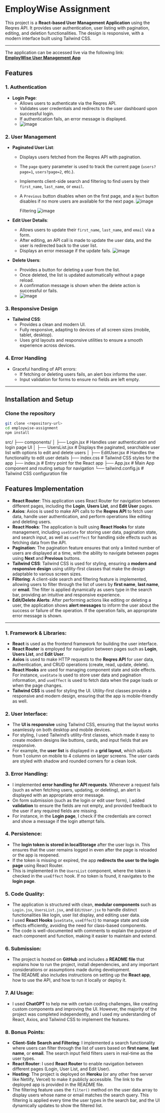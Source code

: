# EmployWise Assignment

This project is a **React-based User Management Application** using the Reqres API. It provides user authentication, user listing with pagination, editing, and deletion functionalities. The design is responsive, with a modern interface built using Tailwind CSS.

---

The application can be accessed live via the following link:  
**[EmployWise User Management App](#)**  

## Features

### **1. Authentication**

- **Login Page**:
  - Allows users to authenticate via the Reqres API.
  - Validates user credentials and redirects to the user dashboard upon successful login.
  - If authentication fails, an error message is displayed.
  - ![image](https://github.com/user-attachments/assets/b7542afd-3213-4a60-80a8-ea1ee3de8571)


### **2. User Management**

- **Paginated User List**:

  - Displays users fetched from the Reqres API with pagination.
  - The `page` query parameter is used to track the current page (`users?page=1`, `users?page=2`, etc.).
  - Implements client-side search and filtering to find users by their `first_name`, `last_name`, or `email`.
  - A `Previous` button disables when on the first page, and a `Next` button disables if no more users are available for the next page.
    ![image](https://github.com/user-attachments/assets/b7696656-2d04-4d8f-bab6-5bbe2798ad4a)

    Filtering
    ![image](https://github.com/user-attachments/assets/a6f29d96-c879-4cc4-9665-9e3dfb317a0c)



- **Edit User Details**:

  - Allows users to update their `first_name`, `last_name`, and `email` via a form.
  - After editing, an API call is made to update the user data, and the user is redirected back to the user list.
  - Displays an error message if the update fails.
    ![image](https://github.com/user-attachments/assets/93b67130-664c-4692-a5f2-2991d676e1bc)


- **Delete Users**:
  - Provides a button for deleting a user from the list.
  - Once deleted, the list is updated automatically without a page reload.
  - A confirmation message is shown when the delete action is successful or fails.
  - ![image](https://github.com/user-attachments/assets/aeb3b0c9-a6d3-456e-adba-ad970ec634f0)


### **3. Responsive Design**

- **Tailwind CSS**:
  - Provides a clean and modern UI.
  - Fully responsive, adapting to devices of all screen sizes (mobile, tablet, desktop).
  - Uses grid layouts and responsive utilities to ensure a smooth experience across devices.

### **4. Error Handling**

- Graceful handling of API errors:
  - If fetching or deleting users fails, an alert box informs the user.
  - Input validation for forms to ensure no fields are left empty.

---

## Installation and Setup

### Clone the repository

```bash
git clone <repository-url>
cd employwise-assignment
npm install

```
src/
├── components/
│   ├── Login.jsx        # Handles user authentication and login page UI
│   ├── UsersList.jsx    # Displays the paginated, searchable user list with options to edit and delete users
│   ├── EditUser.jsx     # Handles the functionality to edit user details
├── index.css            # Tailwind CSS styles for the app
├── index.js             # Entry point for the React app
├── App.jsx              # Main App component and routing setup for navigation
└── tailwind.config.js   # Tailwind CSS configuration file

## Features Implementation

- **React Router**: This application uses React Router for navigation between different pages, including the **Login**, **Users List**, and **Edit User** pages.
- **Axios**: Axios is used to make API calls to the **Reqres API** to fetch user data, handle user authentication, and perform operations like editing and deleting users.
- **React Hooks**: The application is built using **React Hooks** for state management, including `useState` for storing user data, pagination state, and search input, as well as `useEffect` for handling side effects such as fetching data from the API.
- **Pagination**: The pagination feature ensures that only a limited number of users are displayed at a time, with the ability to navigate between pages using **Next** and **Previous** buttons.
- **Tailwind CSS**: Tailwind CSS is used for styling, ensuring a **modern and responsive design** using utility-first classes that make the design adaptable to various screen sizes.
- **Filtering**: A client-side search and filtering feature is implemented, allowing users to filter through the list of users by **first name**, **last name**, or **email**. The filter is applied dynamically as users type in the search bar, providing an intuitive and responsive experience.
- **Edit/Delete Alerts**: After performing actions like editing or deleting a user, the application shows **alert messages** to inform the user about the success or failure of the operation. If the operation fails, an appropriate error message is shown.

---

### 1. **Framework & Libraries**:
   - **React** is used as the frontend framework for building the user interface.
   - **React Router** is employed for navigation between pages such as **Login**, **Users List**, and **Edit User**.
   - **Axios** is used to make HTTP requests to the **Reqres API** for user data, authentication, and CRUD operations (create, read, update, delete).
   - **React Hooks** are used for managing component state and side effects. For instance, `useState` is used to store user data and pagination information, and `useEffect` is used to fetch data when the page loads or when the page changes.
   - **Tailwind CSS** is used for styling the UI. Utility-first classes provide a responsive and modern design, ensuring that the app is mobile-friendly as well.

### 2. **User Interface**:
   - The **UI is responsive** using Tailwind CSS, ensuring that the layout works seamlessly on both desktop and mobile devices.
   - For styling, I used Tailwind’s utility-first classes, which made it easy to create modern designs like buttons, cards, and input fields that are responsive.
   - For example, the **user list** is displayed in a **grid layout**, which adjusts from 1 column on mobile to 4 columns on larger screens. The user cards are styled with shadow and rounded corners for a clean look.

### 3. **Error Handling**:
   - I implemented **error handling for API requests**. Whenever a request fails (such as when fetching users, updating, or deleting), an alert is displayed with an appropriate error message.
   - On form submission (such as the login or edit user form), I added **validation** to ensure the fields are not empty, and provided feedback to the user if any required fields are missing.
   - For instance, in the **Login page**, I check if the credentials are correct and show a message if the login attempt fails.

### 4. **Persistence**:
   - The **login token is stored in localStorage** after the user logs in. This ensures that the user remains logged in even after the page is reloaded or the app is reopened.
   - If the token is missing or expired, the app **redirects the user to the login page** using React Router.
   - This is implemented in the `UsersList` component, where the token is checked in the `useEffect` hook. If no token is found, it navigates to the **login page**.

### 5. **Code Quality**:
   - The application is structured with clean, **modular components** such as `Login.jsx`, `UsersList.jsx`, and `EditUser.jsx` to handle distinct functionalities like login, user list display, and editing user data.
   - I used **React Hooks** (`useState`, `useEffect`) to manage state and side effects efficiently, avoiding the need for class-based components.
   - The code is well-documented with comments to explain the purpose of each component and function, making it easier to maintain and extend.

### 6. **Submission**:
   - The project is hosted on **GitHub** and includes a **README file** that explains how to run the project, install dependencies, and any important considerations or assumptions made during development.
   - The README also includes instructions on setting up the **React app**, how to use the API, and how to run it locally or deploy it.

### 7. **AI Usage**:
   - I used **ChatGPT** to help me with certain coding challenges, like creating custom components and improving the UI. However, the majority of the project was completed independently, and I used my understanding of React, Axios, and Tailwind CSS to implement the features.

### 8. **Bonus Points**:
   - **Client-Side Search and Filtering**: I implemented a search functionality where users can filter through the list of users based on **first name**, **last name**, or **email**. The search input field filters users in real-time as the user types.
   - **React Router**: I used **React Router** to enable navigation between different pages (Login, User List, and Edit User).
   - **Hosting**: The project is deployed on **Heroku** (or any other free server like Netlify, Vercel) to make it publicly accessible. The link to the deployed app is provided in the README file.
   - The filtering feature uses the `filter()` method on the user data array to display users whose name or email matches the search query. This filtering is applied every time the user types in the search bar, and the UI dynamically updates to show the filtered list.

